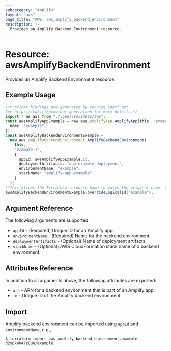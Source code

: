```yaml
---
subcategory: "Amplify"
layout: "aws"
page_title: "AWS: aws_amplify_backend_environment"
description: |-
  Provides an Amplify Backend Environment resource.
---
```


# Resource: awsAmplifyBackendEnvironment

Provides an Amplify Backend Environment resource.

## Example Usage

```typescript
/*Provider bindings are generated by running cdktf get.
See https://cdk.tf/provider-generation for more details.*/
import * as aws from "./.gen/providers/aws";
const awsAmplifyAppExample = new aws.amplifyApp.AmplifyApp(this, "example", {
  name: "example",
});
const awsAmplifyBackendEnvironmentExample =
  new aws.amplifyBackendEnvironment.AmplifyBackendEnvironment(
    this,
    "example_1",
    {
      appId: awsAmplifyAppExample.id,
      deploymentArtifacts: "app-example-deployment",
      environmentName: "example",
      stackName: "amplify-app-example",
    }
  );
/*This allows the Terraform resource name to match the original name. You can remove the call if you don't need them to match.*/
awsAmplifyBackendEnvironmentExample.overrideLogicalId("example");

```

## Argument Reference

The following arguments are supported:

* `appId` - (Required) Unique ID for an Amplify app.
* `environmentName` - (Required) Name for the backend environment.
* `deploymentArtifacts` - (Optional) Name of deployment artifacts.
* `stackName` - (Optional) AWS CloudFormation stack name of a backend environment.

## Attributes Reference

In addition to all arguments above, the following attributes are exported:

* `arn` - ARN for a backend environment that is part of an Amplify app.
* `id` - Unique ID of the Amplify backend environment.

## Import

Amplify backend environment can be imported using `appId` and `environmentName`, e.g.,

```console
$ terraform import aws_amplify_backend_environment.example d2ypk4k47z8u6/example
```
